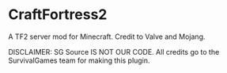 CraftFortress2
==============

A TF2 server mod for Minecraft. Credit to Valve and Mojang.

DISCLAIMER: SG Source IS NOT OUR CODE. All credits go to the SurvivalGames team for making this plugin.